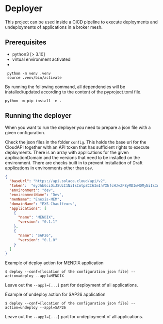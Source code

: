 
# Deployer

This project can be used inside a CICD pipeline to execute deployments and undeployments of applications in a broker mesh.

## Prerequisites

- python3 [> 3.10]
- virtual environment activated
- 
```console
 python -m venv .venv
 source .venv/bin/activate
```

By running the following command, all dependencies will be installed/updated according to the content of the pyproject.toml file.
```console
python -m pip install -e . 
```

## Running the deployer

When you want to run the deployer you need to prepare a json file with a given configuration.

Check the json files in the folder `config`. This holds the base uri for the CloudAPI together with an API token that has sufficient rights to execute deployments.
There is an array with applications for the given applicationDomain and the versions that need to be installed on the environment.
There are checks built in to prevent installation of Draft applications in environments other than `Dev`.

```json
{
  "baseUrl": "https://api.solace.cloud/api/v2",
  "token":  "eyJhbGciOiJSUzI1NiIsImtpZCI6Im1hYXNfcHJvZF8yMDIwMDMyNiIsInR5cCI6IkpXVCJ9.eyJvcmciOiJzb2xhY2V1c2VycyIsIm9yZ1R5cGUiOiJFTlRFUlBSSVNFIiwic3ViIjoieWFlamRpYWZxMjYiLCJwZXJtaXNzaW9ucyI6IkFBQUFBSUF2QUFBQWZ6Z0E0QUVBQUFBQUFBQUFBQUFBQUlDeHpvY2hJQWpnTC8vL2c1WGZCZDREV01NRDQ0ZTVNNE1aRVA1L0JnRElJZz09IiwiYXBpVG9rZW5JZCI6ImloanE3dmt1NXZqIiwiaXNzIjoiU29sYWNlIENvcnBvcmF0aW9uIiwiaWF0IjoxNzM4NzUwMjY4fQ.B44WH_E_xkrj4P4gNOHuY3cy7p-STv1fGkVHmA_yMvmidED2_M0kvI0fZ5qc8UqZp-NU9PXI60fPpKhFF8oNHX2LecaFwIax6qtx75x3Buzn7qpwmE2zycnvfgsWyX1QaXr-jyBSrMjUkxQzbgTLPue1h9VytfU05_tPrpUnL_5BgrWZ2LvsRmON1XG5wu2X_RLEL8_8lZZX5XRxf8MJX3EZfDERce3eTaaTAnwQ6oLMks-XUTxg0uDnFdfVC8Ti2bKpnJY6yWMOk7E1R4i38yw8OyS5hyH9ViLKKYkCm_XXJ_b2tDZ80AtEQKYdkhJQ0avm5lHyNNKuJBL_v6c9Sw",
  "environment": "dev",
  "environmentName": "Dev",
  "memName": "Enexis-MEM",
  "domainName": "EXS-Chauffeurs",
  "applications": [
    {
      "name": "MENDIX",
      "version": "0.1.1"
    },
    {
      "name": "SAP26",
      "version": "0.1.0"
    }
  ]
}
```

Example of deploy action for MENDIX application
```console
$ deploy --conf=[location of the configuration json file] --action=deploy --appl=MENDIX
```
Leave out the `--appl=[...]` part for deployment of all applications.

Example of undeploy action for SAP26 application
```console
$ deploy --conf=[location of the configuration json file] --action=undeploy --appl=SAP26
```
Leave out the `--appl=[...]` part for undeployment of all applications.
